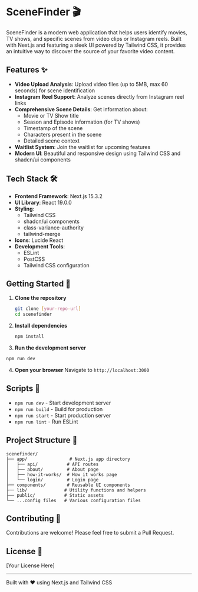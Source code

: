 # SceneFinder 🎬

SceneFinder is a modern web application that helps users identify movies, TV shows, and specific scenes from video clips or Instagram reels. Built with Next.js and featuring a sleek UI powered by Tailwind CSS, it provides an intuitive way to discover the source of your favorite video content.

## Features ✨

- **Video Upload Analysis**: Upload video files (up to 5MB, max 60 seconds) for scene identification
- **Instagram Reel Support**: Analyze scenes directly from Instagram reel links
- **Comprehensive Scene Details**: Get information about:
  - Movie or TV Show title
  - Season and Episode information (for TV shows)
  - Timestamp of the scene
  - Characters present in the scene
  - Detailed scene context
- **Waitlist System**: Join the waitlist for upcoming features
- **Modern UI**: Beautiful and responsive design using Tailwind CSS and shadcn/ui components

## Tech Stack 🛠️

- **Frontend Framework**: Next.js 15.3.2
- **UI Library**: React 19.0.0
- **Styling**: 
  - Tailwind CSS
  - shadcn/ui components
  - class-variance-authority
  - tailwind-merge
- **Icons**: Lucide React
- **Development Tools**:
  - ESLint
  - PostCSS
  - Tailwind CSS configuration

## Getting Started 🚀

1. **Clone the repository**
   ```bash
   git clone [your-repo-url]
   cd scenefinder
   ```

2. **Install dependencies**
   ```bash
   npm install
   ```

3. **Run the development server**
```bash
npm run dev
   ```

4. **Open your browser**
   Navigate to `http://localhost:3000`

## Scripts 📝

- `npm run dev` - Start development server
- `npm run build` - Build for production
- `npm run start` - Start production server
- `npm run lint` - Run ESLint

## Project Structure 📁

```
scenefinder/
├── app/                # Next.js app directory
│   ├── api/           # API routes
│   ├── about/         # About page
│   ├── how-it-works/  # How it works page
│   └── login/         # Login page
├── components/        # Reusable UI components
├── lib/              # Utility functions and helpers
├── public/           # Static assets
└── ...config files   # Various configuration files
```

## Contributing 🤝

Contributions are welcome! Please feel free to submit a Pull Request.

## License 📄

[Your License Here]

---

Built with ❤️ using Next.js and Tailwind CSS
